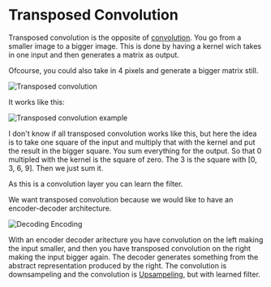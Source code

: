 # Transposed Convolution 

Transposed convolution is the opposite of [convolution](Convolutional%20Neural%20Network%20(CNN).md). You go from a smaller image to a bigger image. This is done by having a kernel wich takes in one input and then generates a matrix as output. 

Ofcourse, you could also take in 4 pixels and generate a bigger matrix still. 

![Transposed convolution](https://i.imgur.com/LWpOh3G.gif)

It works like this:

![Transposed convolution example](Pasted%20image%2020220610165248.png)

I don't know if all transposed convolution works like this, but here the idea is to take one square of the input and multiply that with the kernel and put the result in the bigger square. You sum everything for the output. So that 0 multipled with the kernel is the square of zero. The 3 is the square with [0, 3, 6, 9]. Then we just sum it. 

As this is a convolution layer you can learn the filter.

We want transposed convolution because we would like to have an encoder-decoder architecture. 

![Decoding Encoding](Pasted%20image%2020220610170319.png)

With an encoder decoder aritecture you have convolution on the left making the input smaller, and then you have transposed convolution on the right making the input bigger again. The decoder generates something from the abstract representation produced by the right. The convolution is downsampeling and the convolution is [Upsampeling](Upsampeling.md), but with learned filter. 

